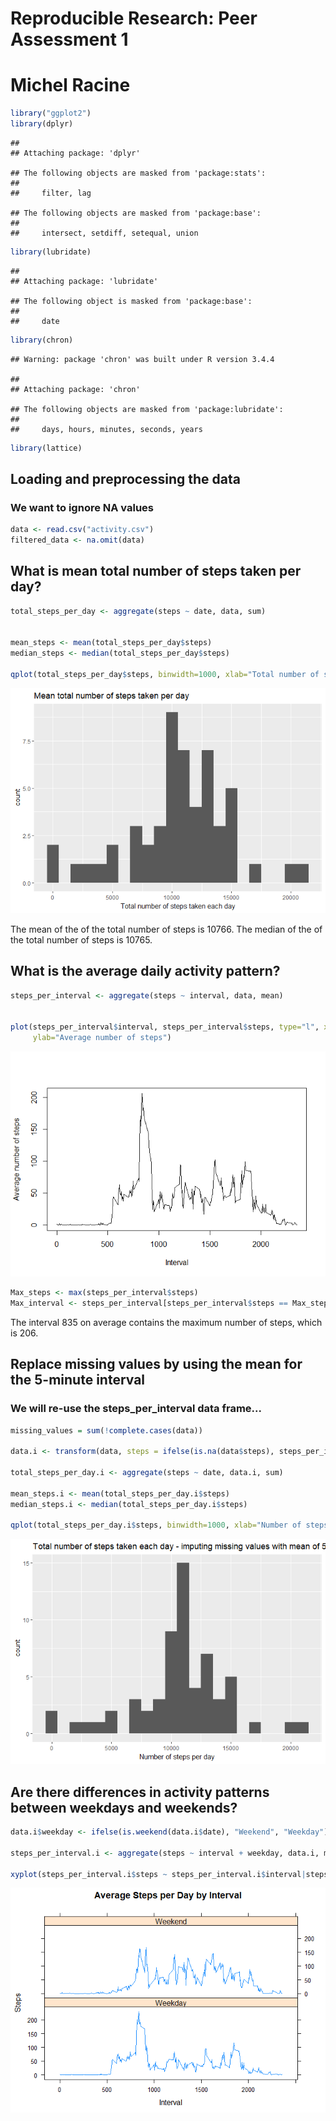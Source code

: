 Reproducible Research: Peer Assessment 1
================

Michel Racine
=============

``` r
library("ggplot2")
library(dplyr)
```

    ## 
    ## Attaching package: 'dplyr'

    ## The following objects are masked from 'package:stats':
    ## 
    ##     filter, lag

    ## The following objects are masked from 'package:base':
    ## 
    ##     intersect, setdiff, setequal, union

``` r
library(lubridate)
```

    ## 
    ## Attaching package: 'lubridate'

    ## The following object is masked from 'package:base':
    ## 
    ##     date

``` r
library(chron)
```

    ## Warning: package 'chron' was built under R version 3.4.4

    ## 
    ## Attaching package: 'chron'

    ## The following objects are masked from 'package:lubridate':
    ## 
    ##     days, hours, minutes, seconds, years

``` r
library(lattice)
```

Loading and preprocessing the data
----------------------------------

### We want to ignore NA values

``` r
data <- read.csv("activity.csv")
filtered_data <- na.omit(data)
```

What is mean total number of steps taken per day?
-------------------------------------------------

``` r
total_steps_per_day <- aggregate(steps ~ date, data, sum)


mean_steps <- mean(total_steps_per_day$steps)
median_steps <- median(total_steps_per_day$steps)

qplot(total_steps_per_day$steps, binwidth=1000, xlab="Total number of steps taken each day", main="Mean total number of steps taken per day")
```

![](PA1_template_files/figure-markdown_github/unnamed-chunk-3-1.png)

The mean of the of the total number of steps is 10766.
The median of the of the total number of steps is 10765.

What is the average daily activity pattern?
-------------------------------------------

``` r
steps_per_interval <- aggregate(steps ~ interval, data, mean)


plot(steps_per_interval$interval, steps_per_interval$steps, type="l", xlab="Interval", 
     ylab="Average number of steps")
```

![](PA1_template_files/figure-markdown_github/unnamed-chunk-4-1.png)

``` r
Max_steps <- max(steps_per_interval$steps)
Max_interval <- steps_per_interval[steps_per_interval$steps == Max_steps,]$interval
```

The interval 835 on average contains the maximum number of steps, which is 206.

Replace missing values by using the mean for the 5-minute interval
------------------------------------------------------------------

### We will re-use the steps\_per\_interval data frame...

``` r
missing_values = sum(!complete.cases(data))

data.i <- transform(data, steps = ifelse(is.na(data$steps), steps_per_interval$steps[match(data$interval, steps_per_interval$interval)], data$steps))

total_steps_per_day.i <- aggregate(steps ~ date, data.i, sum)

mean_steps.i <- mean(total_steps_per_day.i$steps)
median_steps.i <- median(total_steps_per_day.i$steps)

qplot(total_steps_per_day.i$steps, binwidth=1000, xlab="Number of steps per day", main="Total number of steps taken each day - imputing missing values with mean of 5-minute intervals")
```

![](PA1_template_files/figure-markdown_github/unnamed-chunk-5-1.png)

Are there differences in activity patterns between weekdays and weekends?
-------------------------------------------------------------------------

``` r
data.i$weekday <- ifelse(is.weekend(data.i$date), "Weekend", "Weekday")

steps_per_interval.i <- aggregate(steps ~ interval + weekday, data.i, mean)

xyplot(steps_per_interval.i$steps ~ steps_per_interval.i$interval|steps_per_interval.i$weekday, main="Average Steps per Day by Interval",xlab="Interval", ylab="Steps",layout=c(1,2), type="l")
```

![](PA1_template_files/figure-markdown_github/unnamed-chunk-6-1.png)
